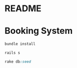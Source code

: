 # README

# Booking System

```ruby
bundle install
```

```ruby
rails s
```

```ruby
rake db:seed
```
